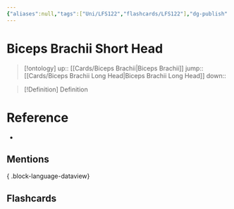 ```yaml
---
{"aliases":null,"tags":["Uni/LFS122","flashcards/LFS122"],"dg-publish":true,"permalink":"/cards/biceps-brachii-short-head/","dgPassFrontmatter":true}
---
```


# Biceps Brachii Short Head

> [!ontology]
> up:: [[Cards/Biceps Brachii\|Biceps Brachii]]
> jump:: [[Cards/Biceps Brachii Long Head\|Biceps Brachii Long Head]]
> down:: 

> [!Definition] Definition
> 

<style> .container {font-family: sans-serif; text-align: center;} .button-wrapper button {z-index: 1;height: 40px; width: 100px; margin: 10px;padding: 5px;} .excalidraw .App-menu_top .buttonList { display: flex;} .excalidraw-wrapper { height: 800px; margin: 50px; position: relative;} :root[dir="ltr"] .excalidraw .layer-ui__wrapper .zen-mode-transition.App-menu_bottom--transition-left {transform: none;} </style><script src="https://cdn.jsdelivr.net/npm/react@17/umd/react.production.min.js"></script><script src="https://cdn.jsdelivr.net/npm/react-dom@17/umd/react-dom.production.min.js"></script><script type="text/javascript" src="https://cdn.jsdelivr.net/npm/@excalidraw/excalidraw@0/dist/excalidraw.production.min.js"></script><div id="Biceps_Brachii_Short_Head_on_Diagramexcalidraw.md1"></div><script>(function(){const InitialData={"type":"excalidraw","version":2,"source":"https://github.com/zsviczian/obsidian-excalidraw-plugin/releases/tag/1.9.19","elements":[{"type":"image","version":1,"versionNonce":597460433,"isDeleted":false,"id":"pcgt6hzW","fillStyle":"hachure","strokeWidth":1,"strokeStyle":"solid","roughness":1,"opacity":100,"angle":0,"x":-437.4726018074913,"y":-283.91173934936523,"strokeColor":"#000000","backgroundColor":"transparent","width":256.9686411149826,"height":499.99999999999994,"seed":69583,"groupIds":[],"frameId":null,"roundness":null,"boundElements":[],"updated":1695446338965,"link":null,"locked":false,"status":"pending","fileId":"84d5ea17af53ef5be33d9eaa851e86e3cf1626b4","scale":[1,1]},{"id":"71G5HEnRlET5llq1KC8Mj","type":"line","x":-215.9149943713608,"y":-235.44506095502396,"width":183.1696122582633,"height":429.4744031691986,"angle":0,"strokeColor":"#1971c2","backgroundColor":"transparent","fillStyle":"hachure","strokeWidth":4,"strokeStyle":"solid","roughness":1,"opacity":100,"groupIds":[],"frameId":null,"roundness":{"type":2},"seed":1718015422,"version":1934,"versionNonce":150178082,"isDeleted":false,"boundElements":null,"updated":1695446437511,"link":null,"locked":false,"points":[[0,0],[-6.1883499664561725,-1.8171646786252325],[-16.63423226558652,3.984017054699791],[-18.35147853896501,23.1610115176332],[-30.927979654485142,42.59027813173469],[-38.525091846600475,62.4779064014256],[-44.183904548951745,82.79014781204378],[-62.622778291364824,116.66055437789137],[-80.32231996514619,155.4966242242052],[-90.63580904127892,201.62381616690905],[-171.27409491012676,394.0094462877993],[-183.1696122582633,427.6572384905734],[-167.54369180760804,401.61918888501657],[-161.1293960678718,394.44445375619057],[-138.05468058088613,378.9832353721647],[-111.18669700463798,343.3166853323301],[-84.74335257655181,293.3289565699125],[-62.366042241098995,235.84866944623946],[-48.235287665196864,181.99820554283303],[-29.5251035308911,117.46539758292205],[-8.116679622832095,55.37221833755342],[-3.413732691081634,28.822067170359787],[0,0]],"lastCommittedPoint":[-1.738411313093053,6.920821789921234],"startBinding":null,"endBinding":null,"startArrowhead":null,"endArrowhead":null},{"id":"qGMtUr4W","type":"rectangle","x":-670.975229657874,"y":-129.60010808380466,"width":308,"height":37,"angle":0,"strokeColor":"#1e1e1e","backgroundColor":"transparent","fillStyle":"hachure","strokeWidth":1,"strokeStyle":"solid","roughness":1,"opacity":100,"roundness":{"type":1},"seed":77017,"version":155,"versionNonce":1135026942,"updated":1695446473023,"isDeleted":false,"groupIds":[],"boundElements":[{"type":"text","id":"UjclxJ2B"},{"id":"34saUVcjUiPlcMLjWr0oe","type":"arrow"}],"link":null,"locked":false},{"text":"Biceps Brachii Short Head","fontSize":20,"fontFamily":1,"textAlign":"center","verticalAlign":"middle","baseline":16,"id":"UjclxJ2B","type":"text","x":-644.7151207101201,"y":-123.60010808380466,"width":255.4797821044922,"height":25,"angle":0,"strokeColor":"#1e1e1e","backgroundColor":"transparent","fillStyle":"hachure","strokeWidth":1,"strokeStyle":"solid","roughness":1,"opacity":100,"roundness":{"type":1},"seed":5455,"version":155,"versionNonce":319165246,"updated":1695446473023,"isDeleted":false,"groupIds":[],"boundElements":[],"link":"[[Cards/Biceps Brachii Short Head\|Biceps Brachii Short Head]]","locked":false,"containerId":"qGMtUr4W","originalText":"Biceps Brachii Short Head","rawText":"[[Cards/Biceps Brachii Short Head\|Biceps Brachii Short Head]]","lineHeight":1.25},{"id":"34saUVcjUiPlcMLjWr0oe","type":"arrow","x":-361.19252773866833,"y":-109.2080035763008,"width":64.34371721577332,"height":28.544932104122978,"angle":0,"strokeColor":"#1e1e1e","backgroundColor":"transparent","fillStyle":"hachure","strokeWidth":2,"strokeStyle":"solid","roughness":1,"opacity":100,"groupIds":[],"frameId":null,"roundness":{"type":2},"seed":1896384482,"version":319,"versionNonce":1977493630,"isDeleted":false,"boundElements":null,"updated":1695446479747,"link":null,"locked":false,"points":[[0,0],[64.34371721577332,28.544932104122978]],"lastCommittedPoint":null,"startBinding":{"elementId":"qGMtUr4W","focus":-0.7742295263392911,"gap":1.7827019192056923},"endBinding":null,"startArrowhead":null,"endArrowhead":"arrow"}],"appState":{"theme":"dark","viewBackgroundColor":"#ffffff","currentItemStrokeColor":"#1e1e1e","currentItemBackgroundColor":"transparent","currentItemFillStyle":"hachure","currentItemStrokeWidth":2,"currentItemStrokeStyle":"solid","currentItemRoughness":1,"currentItemOpacity":100,"currentItemFontFamily":1,"currentItemFontSize":20,"currentItemTextAlign":"left","currentItemStartArrowhead":null,"currentItemEndArrowhead":"arrow","scrollX":1023.3961674008137,"scrollY":511.5794308965122,"zoom":{"value":0.8378079772368219},"currentItemRoundness":"round","gridSize":null,"gridColor":{"Bold":"#C9C9C9FF","Regular":"#EDEDEDFF"},"currentStrokeOptions":null,"previousGridSize":null,"frameRendering":{"enabled":true,"clip":true,"name":true,"outline":true}},"files":{}};InitialData.scrollToContent=true;App=()=>{const e=React.useRef(null),t=React.useRef(null),[n,i]=React.useState({width:void 0,height:void 0});return React.useEffect(()=>{i({width:t.current.getBoundingClientRect().width,height:t.current.getBoundingClientRect().height});const e=()=>{i({width:t.current.getBoundingClientRect().width,height:t.current.getBoundingClientRect().height})};return window.addEventListener("resize",e),()=>window.removeEventListener("resize",e)},[t]),React.createElement(React.Fragment,null,React.createElement("div",{className:"excalidraw-wrapper",ref:t},React.createElement(ExcalidrawLib.Excalidraw,{ref:e,width:n.width,height:n.height,initialData:InitialData,viewModeEnabled:!0,zenModeEnabled:!0,gridModeEnabled:!1})))},excalidrawWrapper=document.getElementById("Biceps_Brachii_Short_Head_on_Diagramexcalidraw.md1");ReactDOM.render(React.createElement(App),excalidrawWrapper);})();</script>
# Reference
- 

## Mentions

{ .block-language-dataview}

## Flashcards
